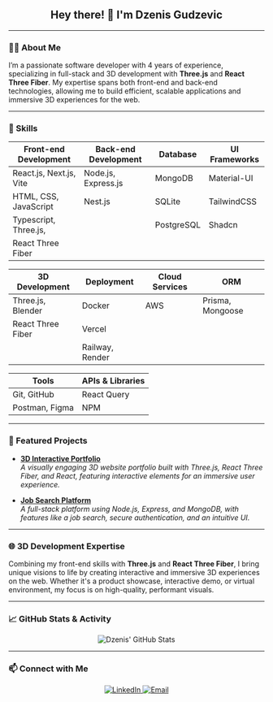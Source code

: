 <h2 align="center">Hey there! 👋 I'm Dzenis Gudzevic</h2>

---

### 👨‍💻 About Me

I’m a passionate software developer with 4 years of experience, specializing in full-stack and 3D development with **Three.js** and **React Three Fiber**. My expertise spans both front-end and back-end technologies, allowing me to build efficient, scalable applications and immersive 3D experiences for the web.

---

### 🔧 Skills

| **Front-end Development** | **Back-end Development** | **Database** | **UI Frameworks** |
| ------------------------- | ------------------------ | ------------ | ----------------- |
| React.js, Next.js, Vite   | Node.js, Express.js      | MongoDB      | Material-UI       |
| HTML, CSS, JavaScript     | Nest.js                  | SQLite       | TailwindCSS       |
| Typescript, Three.js,     |                          | PostgreSQL   | Shadcn            |
| React Three Fiber         |                          |              |                   |

| **3D Development** | **Deployment** | **Cloud Services** | **ORM**          |
| ------------------ | -------------- | ------------------ | -------------    |
| Three.js, Blender  | Docker         | AWS                | Prisma, Mongoose |
| React Three Fiber  | Vercel         |                    |                  |
|                    | Railway, Render|                    |                  |

| **Tools**          | **APIs & Libraries** | 
| ------------------ | -------------------- | 
| Git, GitHub        | React Query          |
| Postman, Figma     | NPM                  |

---

### 🚀 Featured Projects

- **[3D Interactive Portfolio]([https://github.com/username/3d-website](https://github.com/Dzenoo/3d-portfolio))**  
  *A visually engaging 3D website portfolio built with Three.js, React Three Fiber, and React, featuring interactive elements for an immersive user experience.*
  
- **[Job Search Platform]([https://github.com/username/ecommerce](https://github.com/Dzenoo/Job-Searching-App))**  
  *A full-stack platform using Node.js, Express, and MongoDB, with features like a job search, secure authentication, and an intuitive UI.*

---

### 🌐 3D Development Expertise

Combining my front-end skills with **Three.js** and **React Three Fiber**, I bring unique visions to life by creating interactive and immersive 3D experiences on the web. Whether it's a product showcase, interactive demo, or virtual environment, my focus is on high-quality, performant visuals.

---

### 📈 GitHub Stats & Activity

<p align="center">
  <img src="https://github-readme-stats.vercel.app/api?username=Dzenoo&show_icons=true&theme=radical" alt="Dzenis' GitHub Stats" />
</p>

---

### 📫 Connect with Me

<p align="center">
  <a href="https://www.linkedin.com/in/dzenis-gudzevic-41460b244/" target="_blank">
    <img src="https://img.shields.io/badge/LinkedIn-blue?style=for-the-badge&logo=linkedin" alt="LinkedIn">
  </a>
  <a href="mailto:dzenisgudzevic18@gmail.com" target="_blank">
    <img src="https://img.shields.io/badge/Email-red?style=for-the-badge&logo=gmail&logoColor=white" alt="Email">
  </a>
</p>
